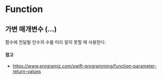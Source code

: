 # Function

## 가변 매개변수 (...)
함수에 전달될 인수의 수를 미리 알지 못할 때 사용한다.
#### 참고
- https://www.programiz.com/swift-programming/function-parameter-return-values